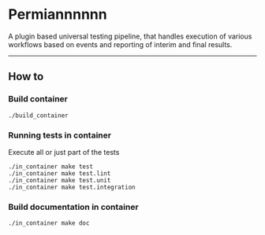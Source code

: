 # Permiannnnnn

A plugin based universal testing pipeline, that handles execution of various workflows based on events and reporting of interim and final results.

---
## How to

### Build container

```
./build_container
```

### Running tests in container

Execute all or just part of the tests
```
./in_container make test
./in_container make test.lint
./in_container make test.unit
./in_container make test.integration
```

### Build documentation in container

```
./in_container make doc
```
